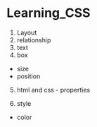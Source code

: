 # Learning_CSS


1. Layout
2. relationship
3. text
4. box
- size
- position
5. html and css - properties

6. style
- color